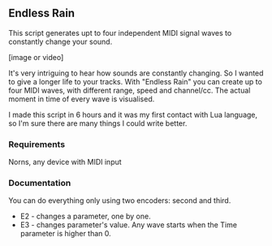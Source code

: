 ## Endless Rain

This script generates upt to four independent MIDI signal waves to constantly change your sound.

[image or video]

It's very intriguing to hear how sounds are constantly changing. So I wanted to give a longer life to your tracks. With "Endless Rain" you can create up to four MIDI waves, with different range, speed and channel/cc. The actual moment in time of every wave is visualised. 

I made this script in 6 hours and it was my first contact with Lua language, so I'm sure there are many things I could write better. 

### Requirements

Norns, any device with MIDI input

### Documentation

You can do everything only using two encoders: second and third. 
- E2 - changes a parameter, one by one. 
- E3 - changes parameter's value.
Any wave starts when the Time parameter is higher than 0.
